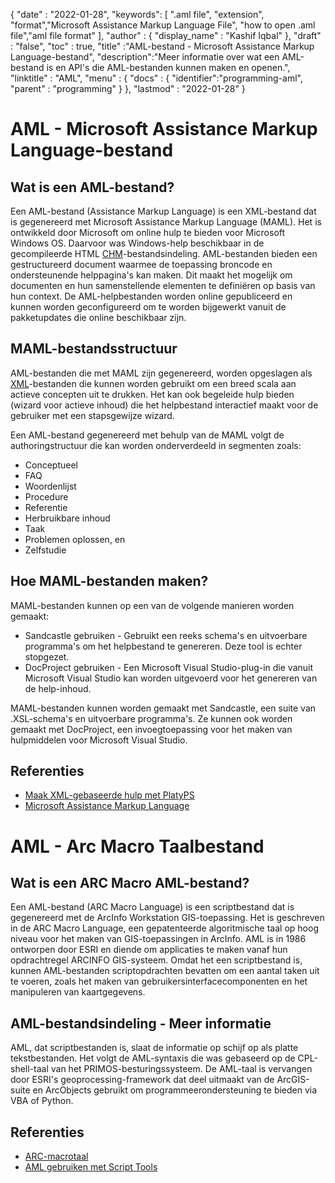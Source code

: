 
{
  "date" : "2022-01-28",
  "keywords": [ ".aml file", "extension", "format","Microsoft Assistance Markup Language File", "how to open .aml file","aml file format" ],
  "author" : {
    "display_name" : "Kashif Iqbal"
},
  "draft" : "false",
  "toc" : true,
  "title" :"AML-bestand - Microsoft Assistance Markup Language-bestand",
  "description":"Meer informatie over wat een AML-bestand is en API's die AML-bestanden kunnen maken en openen.",
  "linktitle" : "AML",
  "menu" : {
    "docs" : {
      "identifier":"programming-aml",
      "parent" : "programming"
}
},
  "lastmod" : "2022-01-28"
}

# AML - Microsoft Assistance Markup Language-bestand

## Wat is een AML-bestand?

Een AML-bestand (Assistance Markup Language) is een XML-bestand dat is gegenereerd met Microsoft Assistance Markup Language (MAML). Het is ontwikkeld door Microsoft om online hulp te bieden voor Microsoft Windows OS. Daarvoor was Windows-help beschikbaar in de gecompileerde HTML [CHM](/nl/web/chm/)-bestandsindeling. AML-bestanden bieden een gestructureerd document waarmee de toepassing broncode en ondersteunende helppagina's kan maken. Dit maakt het mogelijk om documenten en hun samenstellende elementen te definiëren op basis van hun context. De AML-helpbestanden worden online gepubliceerd en kunnen worden geconfigureerd om te worden bijgewerkt vanuit de pakketupdates die online beschikbaar zijn.

## MAML-bestandsstructuur

AML-bestanden die met MAML zijn gegenereerd, worden opgeslagen als [XML](/nl/web/xml/)-bestanden die kunnen worden gebruikt om een breed scala aan actieve concepten uit te drukken. Het kan ook begeleide hulp bieden (wizard voor actieve inhoud) die het helpbestand interactief maakt voor de gebruiker met een stapsgewijze wizard.

Een AML-bestand gegenereerd met behulp van de MAML volgt de authoringstructuur die kan worden onderverdeeld in segmenten zoals:

* Conceptueel
* FAQ
* Woordenlijst
* Procedure
* Referentie
* Herbruikbare inhoud
* Taak
* Problemen oplossen, en
* Zelfstudie

## Hoe MAML-bestanden maken?

MAML-bestanden kunnen op een van de volgende manieren worden gemaakt:

* Sandcastle gebruiken - Gebruikt een reeks schema's en uitvoerbare programma's om het helpbestand te genereren. Deze tool is echter stopgezet.
* DocProject gebruiken - Een Microsoft Visual Studio-plug-in die vanuit Microsoft Visual Studio kan worden uitgevoerd voor het genereren van de help-inhoud.

MAML-bestanden kunnen worden gemaakt met Sandcastle, een suite van .XSL-schema's en uitvoerbare programma's. Ze kunnen ook worden gemaakt met DocProject, een invoegtoepassing voor het maken van hulpmiddelen voor Microsoft Visual Studio.

## Referenties

* [Maak XML-gebaseerde hulp met PlatyPS](https://learn.microsoft.com/en-us/powershell/scripting/dev-cross-plat/create-help-using-platyps?view=powershell-7.2)
* [Microsoft Assistance Markup Language](https://en.wikipedia.org/wiki/Microsoft_Assistance_Markup_Language)

# AML - Arc Macro Taalbestand

## Wat is een ARC Macro AML-bestand?

Een AML-bestand (ARC Macro Language) is een scriptbestand dat is gegenereerd met de ArcInfo Workstation GIS-toepassing. Het is geschreven in de ARC Macro Language, een gepatenteerde algoritmische taal op hoog niveau voor het maken van GIS-toepassingen in ArcInfo. AML is in 1986 ontworpen door ESRI en diende om applicaties te maken vanaf hun opdrachtregel ARCINFO GIS-systeem. Omdat het een scriptbestand is, kunnen AML-bestanden scriptopdrachten bevatten om een aantal taken uit te voeren, zoals het maken van gebruikersinterfacecomponenten en het manipuleren van kaartgegevens.

## AML-bestandsindeling - Meer informatie

AML, dat scriptbestanden is, slaat de informatie op schijf op als platte tekstbestanden. Het volgt de AML-syntaxis die was gebaseerd op de CPL-shell-taal van het PRIMOS-besturingssysteem. De AML-taal is vervangen door ESRI's geoprocessing-framework dat deel uitmaakt van de ArcGIS-suite en ArcObjects gebruikt om programmeerondersteuning te bieden via VBA of Python.

## Referenties

* [ARC-macrotaal](https://en.wikipedia.org/wiki/ARC_Macro_Language)
* [AML gebruiken met Script Tools](https://desktop.arcgis.com/en/arcmap/latest/analyze/creating-tools/using-amls-with-script-tools.htm)

